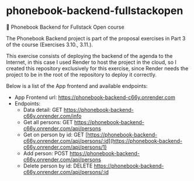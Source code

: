 # phonebook-backend-fullstackopen

🔰 Phonebook Backend for Fullstack Open course

The Phonebook Backend project is part of the proposal exercises in Part 3 of the course (Exercises 3.10., 3.11.).

This exercise consists of deploying the backend of the agenda to the Internet, in this case I used Render to host the project in the cloud, so I created this repository exclusively for this exercise, since Render needs the project to be in the root of the repository to deploy it correctly.

Below is a list of the App frontend and available endpoints:

- App Frontend url: <https://phonebook-backend-c66y.onrender.com>
- Endpoints:
  - Data detail: GET <https://phonebook-backend-c66y.onrender.com/info>
  - Get all persons: GET <https://phonebook-backend-c66y.onrender.com/api/persons>
  - Get on person by id: GET [https://phonebook-backend-c66y.onrender.com/api/persons/:id](https://phonebook-backend-c66y.onrender.com/api/persons/1)
  - Add person: POST <https://phonebook-backend-c66y.onrender.com/api/persons>
  - Delete person by id: DELETE <https://phonebook-backend-c66y.onrender.com/api/persons/:id>
